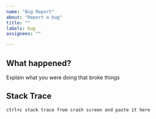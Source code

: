 ```yaml
---
name: "Bug Report"
about: "Report a bug"
title: ""
labels: bug
assignees: ""

---
```


## What happened?

Explain what you were doing that broke things

## Stack Trace

```
ctrl+c stack trace from crash screen and paste it here
```
